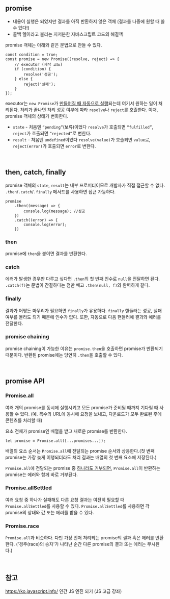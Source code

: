 <h2>promise</h2>

- 내용이 실행은 되었지만 결과를 아직 반환하지 않은 객체 (결과를 나중에 원할 때 쓸 수 있다!)
- 콜백 헬이라고 불리는 지저분한 자바스크립트 코드의 해결책

promise 객체는 아래와 같은 문법으로 만들 수 있다.

```
const condition = true;
const promise = new Promise((resolve, reject) => {
	// executor (제작 코드)
	if (condition) {
		resolve('성공');
	} else {
		reject('실패');
	}
});
```

executor는 `new Promise`가 <u>만들어질 때 자동으로 실행</u>되는데 여기서 원하는 일이 처리된다. 처리가 끝나면 처리 성공 여부에 따라 `resolve`나 `reject`를 호출한다. 이때, promise 객체의 상태가 변화한다.

-   `state` - 처음엔 `“pending”`(보류)이었다 `resolve`가 호출되면 `“fulfilled”`, `reject`가 호출되면 `“rejected”`로 변한다.
-   `result` - 처음엔 `undefined`이었다 `resolve(value)`가 호출되면 `value`로, `reject(error)`가 호출되면 `error`로 변한다.

<br>
<h2>then, catch, finally</h2>

promise 객체의 `state`, `result`는 내부 프로퍼티이므로 개발자가 직접 접근할 수 없다. `.then`/`.catch`/`.finally` 메서드를 사용하면 접근 가능하다.

```
promise
	.then((message) => {
		console.log(message); //성공
	})
	.catch((error) => {
		console.log(error);
	})
```

<h3>then</h3>

promise에 `then`을 붙이면 결과를 반환한다.

<h3>catch</h3>

에러가 발생한 경우만 다루고 싶다면 `.then`의 첫 번째 인수로 `null`을 전달하면 된다. `.catch(f)`는 문법이 간결하다는 점만 빼고 `.then(null, f)`와 완벽하게 같다.

<h3>finally</h3>

결과가 어떻든 마무리가 필요하면 `finally`가 유용하다. `finally` 핸들러는 성공, 실패 여부를 몰라도 되기 때문에 인수가 없다. 또한, 자동으로 다음 핸들러에 결과와 에러를 전달한다.

<h3>promise chaining</h3>

promise chaining이 가능한 이유는 `promise.then`을 호출하면 promise가 반환되기 때문이다. 반환된 promise에는 당연히 `.then`을 호출할 수 있다. 

<br>
<h2>promise API</h2>

<h3>Promise.all</h3>

여러 개의 promise를 동시에 실행시키고 모든 promise가 준비될 때까지 기다릴 때 사용할 수 있다. 
(예. 복수의 URL에 동시에 요청을 보내고, 다운로드가 모두 완료된 후에 콘텐츠를 처리할 때)

요소 전체가 promise인 배열을 받고 새로운 promise를 반환한다. 

```
let promise = Promise.all([...promises...]);
```

배열의 요소 순서는 `Promise.all`에 전달되는 promise 순서와 상응한다.(첫 번째 promise는 가장 늦게 이행되더라도 처리 결과는 배열의 첫 번째 요소에 저장된다.)

`Promise.all`에 전달되는 promise 중 <u>하나라도 거부되면</u>, `Promise.all`이 반환하는 promise는 에러와 함께 바로 거부된다. 

<h3>Promise.allSettled</h3>

여러 요청 중 하나가 실패해도 다른 요청 결과는 여전히 필요할 때 `Promise.allSettled`를 사용할 수 있다. `Promise.allSettled`를 사용하면 각 promise의 상태와 값 또는 에러를 받을 수 있다.

<h3>Promise.race</h3>

`Promise.all`과 비슷하다. 다만 가장 먼저 처리되는 promise의 결과 혹은 에러를 반환한다. ('경주(race)의 승자'가 나타난 순간 다른 promise의 결과 또는 에러는 무시된다.)

<br>
<h2>참고</h2>

https://ko.javascript.info/
인간 JS 엔진 되기 (JS 고급 강좌)
